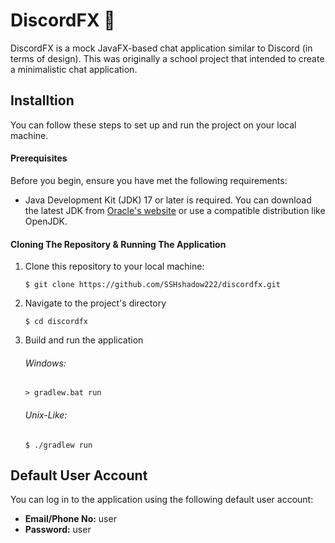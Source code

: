 # DiscordFX 💬

DiscordFX is a mock JavaFX-based chat application similar to Discord (in terms of design). This was originally a school project that intended to create a minimalistic chat application.

## Installtion

You can follow these steps to set up and run the project on your local machine.

#### Prerequisites

Before you begin, ensure you have met the following requirements:

- Java Development Kit (JDK) 17 or later is required. You can download the latest JDK from [Oracle's website](https://www.oracle.com/java/technologies/javase-downloads.html) or use a compatible distribution like OpenJDK.

#### Cloning The Repository & Running The Application

1. Clone this repository to your local machine:
   
   ```shell
   $ git clone https://github.com/SSHshadow222/discordfx.git
   ```
   
2. Navigate to the project's directory
   
    ```shell
    $ cd discordfx
    ```
4. Build and run the application

    ###### Windows:
    ```shell
    > gradlew.bat run 
    ```
    
    ###### Unix-Like:
    ```shell
    $ ./gradlew run
    ```
    
## Default User Account

You can log in to the application using the following default user account:

- **Email/Phone No:** user
- **Password:** user
